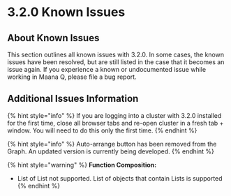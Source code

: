 # 3.2.0 Known Issues

## About Known Issues <a id="about-known-issues"></a>

This section outlines all known issues with 3.2.0. In some cases, the known issues have been resolved, but are still listed in the case that it becomes an issue again. If you experience a known or undocumented issue while working in Maana Q, please file a bug report.​

## Additional Issues Information <a id="additional-issues-information"></a>

{% hint style="info" %}
If you are logging into a cluster with 3.2.0 installed for the first time, close all browser tabs and re-open cluster in a fresh tab + window. You will need to do this only the first time.
{% endhint %}

{% hint style="info" %}
Auto-arrange button has been removed from the Graph. An updated version is currently being developed.
{% endhint %}

{% hint style="warning" %}
**Function Composition:**

* List of List not supported. List of objects that contain Lists is supported
{% endhint %}

